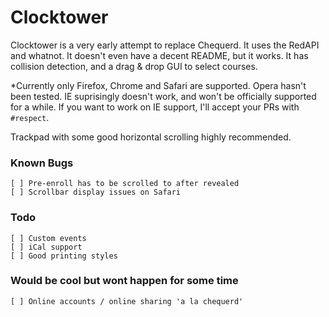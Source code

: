 Clocktower
==========

Clocktower is a very early attempt to replace Chequerd. It uses the RedAPI and whatnot. It doesn't 
even have a decent README, but it works. It has collision detection, and a drag & drop GUI to select
courses.

*Currently only Firefox, Chrome and Safari are supported. Opera hasn't been tested. IE suprisingly doesn't work, and won't be officially supported for a while. If you want to work on IE support, I'll accept your PRs with `#respect`.

Trackpad with some good horizontal scrolling highly recommended.

### Known Bugs

    [ ] Pre-enroll has to be scrolled to after revealed
    [ ] Scrollbar display issues on Safari

### Todo

    [ ] Custom events
    [ ] iCal support
    [ ] Good printing styles

### Would be cool but wont happen for some time

    [ ] Online accounts / online sharing 'a la chequerd'
